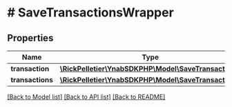 # # SaveTransactionsWrapper

## Properties

Name | Type | Description | Notes
------------ | ------------- | ------------- | -------------
**transaction** | [**\RickPelletier\YnabSDKPHP\Model\SaveTransaction**](SaveTransaction.md) |  | [optional]
**transactions** | [**\RickPelletier\YnabSDKPHP\Model\SaveTransaction[]**](SaveTransaction.md) |  | [optional]

[[Back to Model list]](../../README.md#models) [[Back to API list]](../../README.md#endpoints) [[Back to README]](../../README.md)
